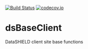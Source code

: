 [![Build Status](https://travis-ci.org/nparley/dsBaseClient.svg?branch=travis)](https://travis-ci.org/nparley/dsBaseClient)
[![codecov.io](https://codecov.io/github/nparley/dsBaseClient/coverage.svg?branch=travis)](https://codecov.io/github/nparley/dsBaseClient?branch=travis)

dsBaseClient
============

DataSHIELD client site base functions
